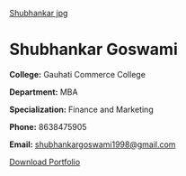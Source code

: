 [Shubhankar jpg](https://github.com/user-attachments/assets/ebb3fe4e-cb8a-494e-82e6-5415fac622b5)
<!DOCTYPE html>
<html lang="en">
<head>
    <meta charset="UTF-8">
    <meta name="viewport" content="width=device-width, initial-scale=1.0">
    </head>
<body>
    <div class="container">
        <h1>Shubhankar Goswami</h1>
        <div class="info">
            <p><strong>College:</strong> Gauhati Commerce College</p>
            <p><strong>Department:</strong> MBA</p>
            <p><strong>Specialization:</strong> Finance and Marketing</p>
            <p><strong>Phone:</strong> 8638475905</p>
            <p><strong>Email:</strong> <a href="mailto:shubhankargoswami1998@gmail.com">shubhankargoswami1998@gmail.com</a></p>
        </div>
        <div class="download">
            <a href="Shubhankar_Goswami_Portfolio.html" download>Download Portfolio</a>
        </div>
    </div>
</body>
</html>


